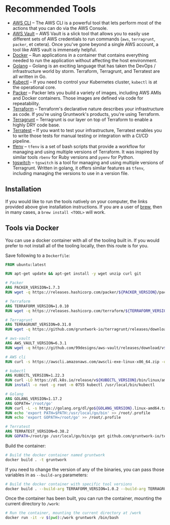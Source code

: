 # Recommended Tools

* [AWS CLI](https://aws.amazon.com/cli/) – The AWS CLI is a powerful tool that lets perform most of the actions that you can do via the AWS Console.
* [AWS Vault](https://github.com/99designs/aws-vault#installing) – AWS Vault is a slick tool that allows you to easily use different sets of AWS credentials to run commands (`aws`, `terragrunt`, `packer`, et cetera). Once you've gone beyond a single AWS account, a tool like AWS vault is immensely helpful.
* [Docker](https://www.docker.com/get-started) – Run applications in a container that contains everything needed to run the application without affecting the host environment.
* [Golang](https://go.dev/dl/) – Golang is an exciting language that has taken the DevOps / infrastructure world by storm. Terraform, Terragrunt, and Terratest are all written in Go.
* [Kubectl](https://kubernetes.io/docs/tasks/tools/) – If you need to control your Kubernetes cluster, `kubectl` is at the operational core.
* [Packer](https://www.packer.io/downloads) – Packer lets you build a variety of images, including AWS AMIs and Docker containers. Those images are defined via code for repeatability.
* [Terraform](https://www.terraform.io/downloads) – Terraform's declarative nature describes your infrastructure as code. If you're using Gruntwork's products, you're using Terraform.
* [Terragrunt](https://terragrunt.gruntwork.io/docs/getting-started/install/) – Terragrunt is our layer on top of Terraform to enable a highly DRY code base.
* [Terratest](https://github.com/gruntwork-io/terratest) – If you want to test your infrastructure, Terratest enables you to write those tests for manual testing or integration with a CI/CD pipeline.
* [tfenv](https://github.com/tfutils/tfenv#installation) – `tfenv` is a set of bash scripts that provide a workflow for managing and using multiple versions of Terraform. It was inspired by similar tools `rbenv` for Ruby versions and `pyenv` for Python.
* [tgswitch](https://github.com/warrensbox/tgswitch#installation) – `tgswitch` is a tool for managing and using multiple versions of Terragrunt. Written in golang, it offers similar features as `tfenv`, including managing the versions to use in a version file.

## Installation

If you would like to run the tools natively on your computer, the links provided above give installation instructions. If you are a user of [brew](https://brew.sh/), then in many cases, a `brew install <TOOL>` will work.

## Tools via Docker

You can use a docker container with all of the tooling built in. If you would prefer to not install all of the tooling locally, then this route is for you.

Save following to a `Dockerfile`:

```dockerfile title="Dockerfile"
FROM ubuntu:latest

RUN apt-get update && apt-get install -y wget unzip curl git

# Packer
ARG PACKER_VERSION=1.7.3
RUN wget -q https://releases.hashicorp.com/packer/${PACKER_VERSION}/packer_${PACKER_VERSION}_linux_amd64.zip && unzip packer_${PACKER_VERSION}_linux_amd64.zip && mv packer /usr/local/bin

# Terraform
ARG TERRAFORM_VERSION=1.0.10
RUN wget -q https://releases.hashicorp.com/terraform/${TERRAFORM_VERSION}/terraform_${TERRAFORM_VERSION}_linux_amd64.zip && unzip terraform_${TERRAFORM_VERSION}_linux_amd64.zip && mv terraform /usr/local/bin

# Terragrunt
ARG TERRAGRUNT_VERSION=0.31.0
RUN wget -q https://github.com/gruntwork-io/terragrunt/releases/download/v${TERRAGRUNT_VERSION}/terragrunt_linux_amd64 && chmod 0755 terragrunt_linux_amd64 && mv terragrunt_linux_amd64 /usr/local/bin/terragrunt

# aws-vault
ARG AWS_VAULT_VERSION=6.3.1
RUN wget -q https://github.com/99designs/aws-vault/releases/download/v${AWS_VAULT_VERSION}/aws-vault-linux-amd64 && chmod 0755 aws-vault-linux-amd64 && mv aws-vault-linux-amd64 /usr/local/bin/aws-vault

# AWS cli
RUN curl -s https://awscli.amazonaws.com/awscli-exe-linux-x86_64.zip -o aws_cli.zip && unzip aws_cli.zip && ./aws/install

# kubectl
ARG KUBECTL_VERSION=1.22.3
RUN curl -LO https://dl.k8s.io/release/v${KUBECTL_VERSION}/bin/linux/amd64/kubectl
RUN install -o root -g root -m 0755 kubectl /usr/local/bin/kubectl

# Golang
ARG GOLANG_VERSION=1.17.2
ARG GOPATH='/root/go'
RUN curl -L -s https://golang.org/dl/go${GOLANG_VERSION}.linux-amd64.tar.gz -o go.tar.gz && rm -rf /usr/local/go && tar -C /usr/local -xzf go.tar.gz
RUN echo 'export PATH=$PATH:/usr/local/go/bin' >> /root/.profile
RUN echo 'export GOPATH=/root/go' >> /root/.profile

# Terratest
ARG TERRATEST_VERSION=0.38.2
RUN GOPATH=/root/go /usr/local/go/bin/go get github.com/gruntwork-io/terratest@v${TERRATEST_VERSION}
```

Build the container:

```bash
# Build the docker container named gruntwork
docker build . -t gruntwork
```

If you need to change the version of any of the binaries, you can pass those variables in as `--build-arg` parameters:

```bash
# Build the docker container with specific tool versions
docker build . --build-arg TERRAFORM_VERSION=1.0.2 --build-arg TERRAGRUNT_VERSION=0.31.0 -t gruntwork
```

Once the container has been built, you can run the container, mounting the current directory to `/work`:

```bash
# Run the container, mounting the current directory at /work
docker run -it -v $(pwd):/work gruntwork /bin/bash
```
